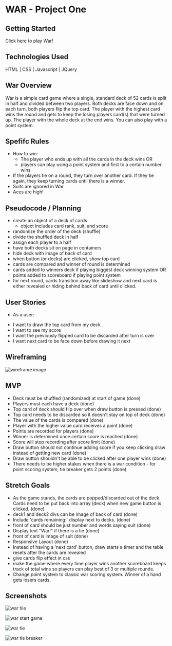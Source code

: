 # WAR - Project One

## Getting Started
Click [here](https://jcollinjones25.github.io/JCJ-War-Card-Game/) to play War!

## Technologies Used
HTML | CSS | Javascript | JQuery

## War Overview

War is a simple card game where a single, standard deck of 52 cards is split in half and divided between two players. Both decks are face down and on each turn, both players flip the top card. The player with the highest card wins the round and gets to keep the losing players card(s) that were turned up. The player with the whole deck at the end wins. You can also play with a point system.

## Spefifc Rules

* How to win:
    -  The player who ends up with all the cards in the deck wins
        OR
    - players can play using a point system and first to a certain number wins
* If the players tie on a round, they turn over another card. If they tie again, they keep turning cards until there is a winner.
* Suits are ignored in War
* Aces are high!

## Pseudocode / Planning

* create an object of a deck of cards
    -  object includes card rank, suit, and score
* randomize the order of the deck (shuffle)
* divide the shuffled deck in half
* assign each player to a half
* have both decks sit on page in containers
* hide deck with image of back of card
* when button (or decks) are clicked, show top card
* cards are compared and winner of round is determined
* cards added to winners deck if playing biggest deck winning system OR points added to scoreboard if playing point system 
* for next round, cards transition away like slideshow and next card is either revealed or hiding behind back of card until clicked. 

## User Stories
* As a user:
- I want to draw the top card from my deck
- I want to see my score
- I want the previously flipped card to be discarded after turn is over
- I want next card to be face down before drawing it next

## Wireframing
![wireframe image](https://github.com/JCollinJones25/JCJ-War-Card-Game/blob/main/images/proj-1-wireframe.png?raw=true)

## MVP
* Deck must be shuffled (randomized) at start of game (done)
* Players must each have a deck (done)
* Top card of deck should flip over when draw button is pressed (done)
* Top card needs to be discarded so it doesn't stay on top of deck (done)
* The value of the cards is compared (done)
* Player with the higher value card receives a point (done)
* Points are recorded for players (done)
* Winner is determined once certain score is reached (done)
* Score will stop recording after score limit (done)
* Draw button should not continue adding score if you keep clicking draw instead of getting new card (done)
* Draw button shouldn't be able to be clicked after one player wins (done)
* There needs to be higher stakes when there is a war condition - for point scoring system, tie breaker gets 2 points (done)

## Stretch Goals
* As the game stands, the cards are popped/discarded out of the deck. Cards need to be put back into array (deck) when new game button is clicked. (done)
* deck1 and deck2 divs can be image of back of card (done)
* Include 'cards remaining:' display next to decks. (done)
* front of card should be just number and words saying suit (done)
* Display text "War!" if there is a tie (done)
* front of card is image of suit (done)
* Responsive Layout (done)
* Instead of having a 'next card' button, draw starts a timer and the table resets after the cards are revealed
* give cards flip effect in css
* make the game where every time player wins another scoreboard keeps track of total wins so players can play best of 3 or multiple rounds.
* Change point system to classic war scoring system. Winner of a hand gets losers cards.

## Screenshots
![war tile](https://github.com/JCollinJones25/JCJ-War-Card-Game/blob/main/images/start1.png?raw=true)

![war start game](https://github.com/JCollinJones25/JCJ-War-Card-Game/blob/main/images/start2.png?raw=true)

![war tie](https://github.com/JCollinJones25/JCJ-War-Card-Game/blob/main/images/war.png?raw=true)

![war tie breaker](https://github.com/JCollinJones25/JCJ-War-Card-Game/blob/main/images/gameover.png?raw=true)
